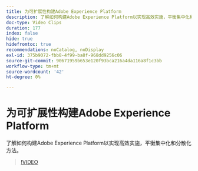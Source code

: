 ```yaml
---
title: 为可扩展性构建Adobe Experience Platform
description: 了解如何构建Adobe Experience Platform以实现高效实施，平衡集中化和分散化方法。
doc-type: Video Clips
duration: 177
index: false
hide: true
hidefromtoc: true
recommendations: noCatalog, noDisplay
exl-id: 375b9072-fbb8-4f99-ba8f-968dd9256c06
source-git-commit: 90671959b653e120f93bca216a4da116a8f1c3bb
workflow-type: tm+mt
source-wordcount: '42'
ht-degree: 0%

---
```


# 为可扩展性构建Adobe Experience Platform

了解如何构建Adobe Experience Platform以实现高效实施，平衡集中化和分散化方法。

<!-- 62_S601_3442532_176_architecting-adobe-experience-platform-for-scalability -->
>[!VIDEO](https://video.tv.adobe.com/v/3458321/?learn=on&enablevpops=true)

